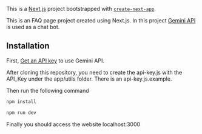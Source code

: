 This is a [Next.js](https://nextjs.org/) project bootstrapped with [`create-next-app`](https://github.com/vercel/next.js/tree/canary/packages/create-next-app).

This is an FAQ page project created using Next.js. In this project [Gemini API](https://ai.google.dev/tutorials/node_quickstart) is used as a chat bot.

## Installation

First, [Get an API key](https://makersuite.google.com/app/apikey) to use Gemini API.

After cloning this repository, you need to create the api-key.js with the API_Key under the app/utils folder. There is an api-key.js.example.

Then run the following command

```bash
npm install

npm run dev
```

Finally you should access the website localhost:3000
